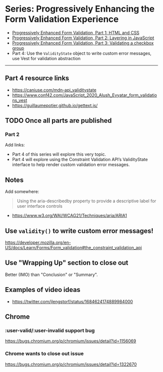 # Series: Progressively Enhancing the Form Validation Experience

- [Progressively Enhanced Form Validation, Part 1: HTML and CSS](https://cloudfour.com/thinks/progressively-enhanced-form-validation-part-1-html-and-css/)
- [Progressively Enhanced Form Validation, Part 2: Layering in JavaScript](https://cloudfour.com/thinks/progressively-enhanced-form-validation-part-2-layering-in-javascript/)
- [Progressively Enhanced Form Validation, Part 3: Validating a checkbox group](https://cloudfour.com/thinks/progressively-enhanced-form-validation-part-3-validating-a-checkbox-group/)
- Part 4: Use the `ValidityState` object to write custom error messages, use Vest for validation abstraction

---

## Part 4 resource links

- https://caniuse.com/mdn-api_validitystate
- https://www.conf42.com/JavaScript_2020_Alush_Evyatar_form_validations_vest
- https://guillaumepotier.github.io/gettext.js/

## TODO Once all parts are published

### Part 2

Add links:

- Part 4 of this series will explore this very topic.
- Part 4 will explore using the Constraint Validation API’s ValidityState interface to help render custom validation error messages.

## Notes

Add somewhere:

> Using the aria-describedby property to provide a descriptive label for user interface controls

- https://www.w3.org/WAI/WCAG21/Techniques/aria/ARIA1

## Use `validity()` to write custom error messages!

https://developer.mozilla.org/en-US/docs/Learn/Forms/Form_validation#the_constraint_validation_api

## Use "Wrapping Up" section to close out

Better (IMO) than "Conclusion" or "Summary".

## Examples of video ideas

- https://twitter.com/jlengstorf/status/1684624174889984000

## Chrome

### :user-valid/:user-invalid support bug

https://bugs.chromium.org/p/chromium/issues/detail?id=1156069

### Chrome wants to close out issue

https://bugs.chromium.org/p/chromium/issues/detail?id=1322670
